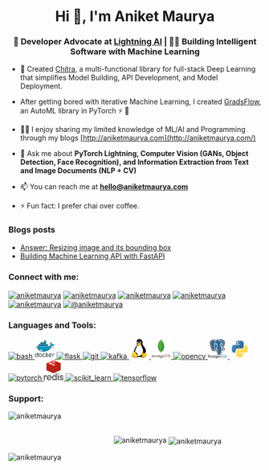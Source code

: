 <h1 align="center">Hi 👋, I'm Aniket Maurya</h1>
<h3 align="center">🥑 Developer Advocate at <a href="https://lightning.ai/">Lightning AI</a> | 👨‍💻 Building Intelligent Software with Machine Learning</h3>

- 🎉 Created [Chitra](http://github.com/aniketmaurya/chitra), a multi-functional library for full-stack Deep Learning that simplifies Model Building, API Development, and Model Deployment.

- After getting bored with iterative Machine Learning, I created [GradsFlow](https://docs.gradsflow.com/), an AutoML library in PyTorch ⚡️ 🚀

- 👨‍💻 I enjoy sharing my limited knowledge of ML/AI and Programming through my blogs [http://aniketmaurya.com](http://aniketmaurya.com/)

- 💬 Ask me about **PyTorch Lightning, Computer Vision (GANs, Object Detection, Face Recognition), and Information Extraction from Text and Image Documents (NLP + CV)**

- 📫 You can reach me at **[hello@aniketmaurya.com](mailto:hello@aniketmaurya.com)**

- ⚡ Fun fact: I prefer chai over coffee.

### Blogs posts
<!-- BLOG-POST-LIST:START -->
- [Answer: Resizing image and its bounding box](https://dev.to/aniketmaurya/answer-resizing-image-and-its-bounding-box-5c5d)
- [Building Machine Learning API with FastAPI](https://dev.to/aniketmaurya/building-machine-learning-api-with-fastapi-2ecl)
<!-- BLOG-POST-LIST:END -->

<h3 align="left">Connect with me:</h3>
<p align="left">
<a href="https://dev.to/aniketmaurya" target="blank"><img align="center" src="https://cdn.jsdelivr.net/npm/simple-icons@3.0.1/icons/dev-dot-to.svg" alt="aniketmaurya" height="30" width="40" /></a>
<a href="https://twitter.com/aniketmaurya" target="blank"><img align="center" src="https://raw.githubusercontent.com/rahuldkjain/github-profile-readme-generator/master/src/images/icons/Social/twitter.svg" alt="aniketmaurya" height="30" width="40" /></a>
<a href="https://linkedin.com/in/aniketmaurya" target="blank"><img align="center" src="https://raw.githubusercontent.com/rahuldkjain/github-profile-readme-generator/master/src/images/icons/Social/linked-in-alt.svg" alt="aniketmaurya" height="30" width="40" /></a>
<a href="https://kaggle.com/aniketmaurya" target="blank"><img align="center" src="https://raw.githubusercontent.com/rahuldkjain/github-profile-readme-generator/master/src/images/icons/Social/kaggle.svg" alt="aniketmaurya" height="30" width="40" /></a>
<a href="https://instagram.com/aniketmaurya" target="blank"><img align="center" src="https://raw.githubusercontent.com/rahuldkjain/github-profile-readme-generator/master/src/images/icons/Social/instagram.svg" alt="aniketmaurya" height="30" width="40" /></a>
<a href="https://medium.com/@aniketmaurya" target="blank"><img align="center" src="https://raw.githubusercontent.com/rahuldkjain/github-profile-readme-generator/master/src/images/icons/Social/medium.svg" alt="@aniketmaurya" height="30" width="40" /></a>
</p>

<h3 align="left">Languages and Tools:</h3>
<p align="left"> <a href="https://www.gnu.org/software/bash/" target="_blank"> <img src="https://www.vectorlogo.zone/logos/gnu_bash/gnu_bash-icon.svg" alt="bash" width="40" height="40"/> </a> <a href="https://www.docker.com/" target="_blank"> <img src="https://raw.githubusercontent.com/devicons/devicon/master/icons/docker/docker-original-wordmark.svg" alt="docker" width="40" height="40"/> </a> <a href="https://flask.palletsprojects.com/" target="_blank"> <img src="https://www.vectorlogo.zone/logos/pocoo_flask/pocoo_flask-icon.svg" alt="flask" width="40" height="40"/> </a> <a href="https://git-scm.com/" target="_blank"> <img src="https://www.vectorlogo.zone/logos/git-scm/git-scm-icon.svg" alt="git" width="40" height="40"/> </a> <a href="https://kafka.apache.org/" target="_blank"> <img src="https://www.vectorlogo.zone/logos/apache_kafka/apache_kafka-icon.svg" alt="kafka" width="40" height="40"/> </a> <a href="https://www.linux.org/" target="_blank"> <img src="https://raw.githubusercontent.com/devicons/devicon/master/icons/linux/linux-original.svg" alt="linux" width="40" height="40"/> </a> <a href="https://www.mongodb.com/" target="_blank"> <img src="https://raw.githubusercontent.com/devicons/devicon/master/icons/mongodb/mongodb-original-wordmark.svg" alt="mongodb" width="40" height="40"/> </a> <a href="https://opencv.org/" target="_blank"> <img src="https://www.vectorlogo.zone/logos/opencv/opencv-icon.svg" alt="opencv" width="40" height="40"/> </a> <a href="https://www.postgresql.org" target="_blank"> <img src="https://raw.githubusercontent.com/devicons/devicon/master/icons/postgresql/postgresql-original-wordmark.svg" alt="postgresql" width="40" height="40"/> </a> <a href="https://www.python.org" target="_blank"> <img src="https://raw.githubusercontent.com/devicons/devicon/master/icons/python/python-original.svg" alt="python" width="40" height="40"/> </a> <a href="https://pytorch.org/" target="_blank"> <img src="https://www.vectorlogo.zone/logos/pytorch/pytorch-icon.svg" alt="pytorch" width="40" height="40"/> </a> <a href="https://redis.io" target="_blank"> <img src="https://raw.githubusercontent.com/devicons/devicon/master/icons/redis/redis-original-wordmark.svg" alt="redis" width="40" height="40"/> </a> <a href="https://scikit-learn.org/" target="_blank"> <img src="https://upload.wikimedia.org/wikipedia/commons/0/05/Scikit_learn_logo_small.svg" alt="scikit_learn" width="40" height="40"/> </a> <a href="https://www.tensorflow.org" target="_blank"> <img src="https://www.vectorlogo.zone/logos/tensorflow/tensorflow-icon.svg" alt="tensorflow" width="40" height="40"/> </a> </p>


<h3 align="left">Support:</h3>
<p><a href="https://www.buymeacoffee.com/aniketmaurya"> <img align="left" src="https://cdn.buymeacoffee.com/buttons/v2/default-yellow.png" height="50" width="210" alt="aniketmaurya" /></a></p><br><br>


<p><img align="left" src="https://github-readme-stats.vercel.app/api/top-langs?username=aniketmaurya&show_icons=true&locale=en&layout=compact" alt="aniketmaurya" /></p>

<p>&nbsp;<img align="center" src="https://github-readme-stats.vercel.app/api?username=aniketmaurya&show_icons=true&locale=en" alt="aniketmaurya" /></p>

<p><img align="center" src="https://github-readme-streak-stats.herokuapp.com/?user=aniketmaurya&" alt="aniketmaurya" /></p>


